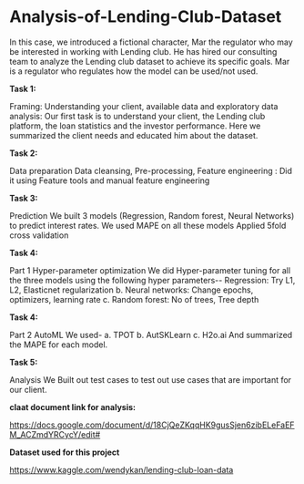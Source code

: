# Analysis-of-Lending-Club-Dataset

In this case, we introduced a fictional character, Mar the regulator who may be interested in working with Lending club. He has hired our consulting team to analyze the Lending club dataset to achieve its specific goals. Mar is a regulator who regulates how the model can be used/not used.

**Task 1:**

Framing: Understanding your client, available data and exploratory data analysis: Our first task is to understand your client, the Lending club platform, the loan statistics and the investor performance. Here we summarized the client needs and educated him about the dataset.

**Task 2:**

Data preparation Data cleansing, Pre-processing, Feature engineering : Did it using Feature tools and manual feature engineering

**Task 3:**

Prediction We built 3 models (Regression, Random forest, Neural Networks) to predict interest rates. We used MAPE on all these models Applied 5fold cross validation

**Task 4:**

Part 1 Hyper-parameter optimization We did Hyper-parameter tuning for all the three models using the following hyper parameters-- Regression: Try L1, L2, Elasticnet regularization b. Neural networks: Change epochs, optimizers, learning rate c. Random forest: No of trees, Tree depth

**Task 4:**

Part 2 AutoML We used- a. TPOT b. AutSKLearn c. H2o.ai
And summarized the MAPE for each model.

**Task 5:**

Analysis We Built out test cases to test out use cases that are important for our client. 

**claat document link for analysis:**

https://docs.google.com/document/d/18CjQeZKqqHK9gusSjen6zibELeFaEFM_ACZmdYRCycY/edit#

**Dataset used for this project**

https://www.kaggle.com/wendykan/lending-club-loan-data

